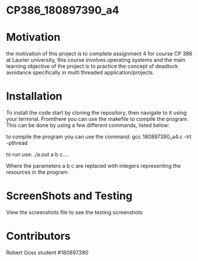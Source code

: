 # CP386_180897390_a4

# Motivation
the motivation of this project is to complete assignment 4 for course CP 386 at Laurier university, this course involves operating systems and the main learning objective of the project is to practice the concept of deadlock avoidance specifically in multi threaded application/projects.

# Installation

To install the code start by cloning the repository, then navigate to it using your terminal. Fromthere you can use the makefile to compile the program. This can be done by using a few different commands, listed below:

to compile the program you can use the command: gcc 180897390_a4.c -lrt -pthread

to run use: ./a.out a b c....

Where the parameters a b c are replaced with integers representing the resources in the program

# ScreenShots and Testing

View the screenshots file to see the testing screenshots

# Contributors

Robert Goss student #180897390
